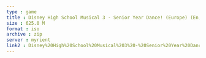```yaml
---
type : game
title : Disney High School Musical 3 - Senior Year Dance! (Europe) (En,Fr,De,Es,It,Nl)
size : 625.0 M
format : iso
archive : zip
server : myrient
link2 : Disney%20High%20School%20Musical%203%20-%20Senior%20Year%20Dance%21%20%28Europe%29%20%28En%2CFr%2CDe%2CEs%2CIt%2CNl%29
---
```

